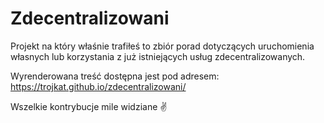 # Zdecentralizowani

Projekt na który właśnie trafiłeś to zbiór porad dotyczących uruchomienia własnych lub korzystania z już istniejących usług zdecentralizowanych.

Wyrenderowana treść dostępna jest pod adresem: https://trojkat.github.io/zdecentralizowani/

Wszelkie kontrybucje mile widziane :v:
